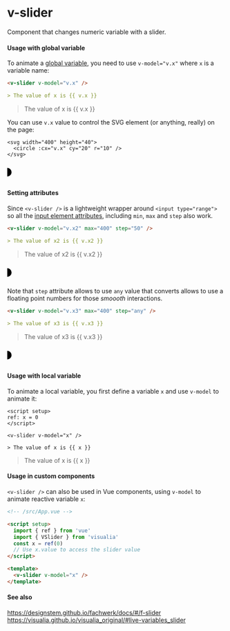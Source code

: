 # v-slider

Component that changes numeric variable with a slider.

#### Usage with global variable

To animate a [global variable](/utils/variables), you need to use `v-model="v.x"` where `x` is a variable name:

```md
<v-slider v-model="v.x" />

> The value of x is {{ v.x }}
```

<v-slider set="x"  />

> The value of x is {{ v.x }}

You can use `v.x` value to control the SVG[<circle />](https://developer.mozilla.org/en-US/docs/Web/SVG/Element/circle) element (or anything, really) on the page:

```md{2}
<svg width="400" height="40">
  <circle :cx="v.x" cy="20" r="10" />
</svg>
```

<svg width="400" height="40">
  <circle :cx="v.x" cy="20" r="10" />
</svg>

#### Setting attributes

Since `<v-slider />` is a lightweight wrapper around `<input type="range">` so all the [input element attributes](https://developer.mozilla.org/en-US/docs/Web/HTML/Element/input/range), including `min`, `max` and `step` also work.

```md
<v-slider v-model="v.x2" max="400" step="50" />

> The value of x2 is {{ v.x2 }}
```

<v-slider v-model="v.x2" max="400" step="50" />

> The value of x2 is {{ v.x2 }}

<svg width="400" height="40">
  <circle :cx="v.x2" cy="20" r="10" />
</svg>

Note that `step` attribute allows to use `any` value that converts allows to use a floating point numbers for those _smoooth_ interactions.

```md
<v-slider v-model="v.x3" max="400" step="any" />

> The value of x3 is {{ v.x3 }}
```

<v-slider v-model="v.x3" max="400" step="any" />

> The value of x3 is {{ v.x3 }}

<svg width="400" height="40">
  <circle :cx="v.x3" cy="20" r="10" />
</svg>

#### Usage with local variable

To animate a local variable, you first define a variable `x` and use `v-model` to animate it:

```md{5}
<script setup>
ref: x = 0
</script>

<v-slider v-model="x" />

> The value of x is {{ x }}
```

<script setup>
ref: x = 0
</script>

<v-slider v-model="x" />

> The value of x is {{ x }}

#### Usage in custom components

`<v-slider />` can also be used in Vue components, using `v-model` to animate reactive variable `x`:

```md
<!-- /src/App.vue -->

<script setup>
  import { ref } from 'vue'
  import { VSlider } from 'visualia'
  const x = ref(0)
  // Use x.value to access the slider value
</script>

<template>
  <v-slider v-model="x" />
</template>
```

#### See also

https://designstem.github.io/fachwerk/docs/#/f-slider
https://visualia.github.io/visualia_original/#live-variables_slider
